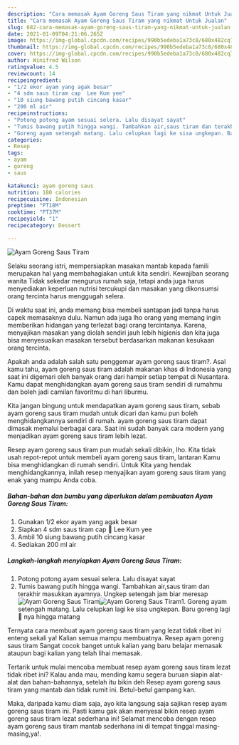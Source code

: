 ```yaml
---
description: "Cara memasak Ayam Goreng Saus Tiram yang nikmat Untuk Jualan"
title: "Cara memasak Ayam Goreng Saus Tiram yang nikmat Untuk Jualan"
slug: 682-cara-memasak-ayam-goreng-saus-tiram-yang-nikmat-untuk-jualan
date: 2021-01-09T04:21:06.265Z
image: https://img-global.cpcdn.com/recipes/990b5edeba1a73c8/680x482cq70/ayam-goreng-saus-tiram-foto-resep-utama.jpg
thumbnail: https://img-global.cpcdn.com/recipes/990b5edeba1a73c8/680x482cq70/ayam-goreng-saus-tiram-foto-resep-utama.jpg
cover: https://img-global.cpcdn.com/recipes/990b5edeba1a73c8/680x482cq70/ayam-goreng-saus-tiram-foto-resep-utama.jpg
author: Winifred Wilson
ratingvalue: 4.5
reviewcount: 14
recipeingredient:
- "1/2 ekor ayam yang agak besar"
- "4 sdm saus tiram cap  Lee Kum yee"
- "10 siung bawang putih cincang kasar"
- "200 ml air"
recipeinstructions:
- "Potong potong ayam sesuai selera. Lalu disayat sayat"
- "Tumis bawang putih hingga wangi. Tambahkan air,saus tiram dan terakhir masukkan ayamnya. Ungkep setengah jam biar meresap"
- "Goreng ayam setengah matang. Lalu celupkan lagi ke sisa ungkepan. Baru goreng lagi 🐔 nya hingga matang"
categories:
- Resep
tags:
- ayam
- goreng
- saus

katakunci: ayam goreng saus 
nutrition: 180 calories
recipecuisine: Indonesian
preptime: "PT18M"
cooktime: "PT37M"
recipeyield: "1"
recipecategory: Dessert

---
```



![Ayam Goreng Saus Tiram](https://img-global.cpcdn.com/recipes/990b5edeba1a73c8/680x482cq70/ayam-goreng-saus-tiram-foto-resep-utama.jpg)

Selaku seorang istri, mempersiapkan masakan mantab kepada famili merupakan hal yang membahagiakan untuk kita sendiri. Kewajiban seorang  wanita Tidak sekedar mengurus rumah saja, tetapi anda juga harus menyediakan keperluan nutrisi tercukupi dan masakan yang dikonsumsi orang tercinta harus menggugah selera.

Di waktu  saat ini, anda memang bisa membeli santapan jadi tanpa harus capek memasaknya dulu. Namun ada juga lho orang yang memang ingin memberikan hidangan yang terlezat bagi orang tercintanya. Karena, menyajikan masakan yang diolah sendiri jauh lebih higienis dan kita juga bisa menyesuaikan masakan tersebut berdasarkan makanan kesukaan orang tercinta. 



Apakah anda adalah salah satu penggemar ayam goreng saus tiram?. Asal kamu tahu, ayam goreng saus tiram adalah makanan khas di Indonesia yang saat ini digemari oleh banyak orang dari hampir setiap tempat di Nusantara. Kamu dapat menghidangkan ayam goreng saus tiram sendiri di rumahmu dan boleh jadi camilan favoritmu di hari liburmu.

Kita jangan bingung untuk mendapatkan ayam goreng saus tiram, sebab ayam goreng saus tiram mudah untuk dicari dan kamu pun boleh menghidangkannya sendiri di rumah. ayam goreng saus tiram dapat dimasak memalui berbagai cara. Saat ini sudah banyak cara modern yang menjadikan ayam goreng saus tiram lebih lezat.

Resep ayam goreng saus tiram pun mudah sekali dibikin, lho. Kita tidak usah repot-repot untuk membeli ayam goreng saus tiram, lantaran Kamu bisa menghidangkan di rumah sendiri. Untuk Kita yang hendak menghidangkannya, inilah resep menyajikan ayam goreng saus tiram yang enak yang mampu Anda coba.

<!--inarticleads1-->

##### Bahan-bahan dan bumbu yang diperlukan dalam pembuatan Ayam Goreng Saus Tiram:

1. Gunakan 1/2 ekor ayam yang agak besar
1. Siapkan 4 sdm saus tiram cap 🐼 Lee Kum yee
1. Ambil 10 siung bawang putih cincang kasar
1. Sediakan 200 ml air




<!--inarticleads2-->

##### Langkah-langkah menyiapkan Ayam Goreng Saus Tiram:

1. Potong potong ayam sesuai selera. Lalu disayat sayat
1. Tumis bawang putih hingga wangi. Tambahkan air,saus tiram dan terakhir masukkan ayamnya. Ungkep setengah jam biar meresap
<img src="https://img-global.cpcdn.com/steps/45859fea3d1af549/160x128cq70/ayam-goreng-saus-tiram-langkah-memasak-2-foto.jpg" alt="Ayam Goreng Saus Tiram"><img src="https://img-global.cpcdn.com/steps/f73d11d4bd1b10c1/160x128cq70/ayam-goreng-saus-tiram-langkah-memasak-2-foto.jpg" alt="Ayam Goreng Saus Tiram">1. Goreng ayam setengah matang. Lalu celupkan lagi ke sisa ungkepan. Baru goreng lagi 🐔 nya hingga matang




Ternyata cara membuat ayam goreng saus tiram yang lezat tidak ribet ini enteng sekali ya! Kalian semua mampu membuatnya. Resep ayam goreng saus tiram Sangat cocok banget untuk kalian yang baru belajar memasak ataupun bagi kalian yang telah lihai memasak.

Tertarik untuk mulai mencoba membuat resep ayam goreng saus tiram lezat tidak ribet ini? Kalau anda mau, mending kamu segera buruan siapin alat-alat dan bahan-bahannya, setelah itu bikin deh Resep ayam goreng saus tiram yang mantab dan tidak rumit ini. Betul-betul gampang kan. 

Maka, daripada kamu diam saja, ayo kita langsung saja sajikan resep ayam goreng saus tiram ini. Pasti kamu gak akan menyesal bikin resep ayam goreng saus tiram lezat sederhana ini! Selamat mencoba dengan resep ayam goreng saus tiram mantab sederhana ini di tempat tinggal masing-masing,ya!.

